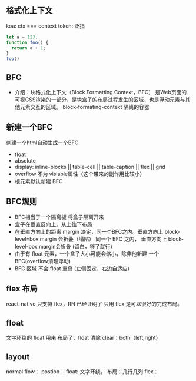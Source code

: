 ## 格式化上下文
koa: ctx  === context
token: 泛指

```js
let a = 123;
function foo() {
  return a + 1;
}
foo()
```

## BFC
- 介绍：块格式化上下文（Block Formatting Context，BFC） 是Web页面的可视CSS渲染的一部分，是块盒子的布局过程发生的区域，也是浮动元素与其他元素交互的区域。
block-formating-context
隔离的容器

## 新建一个BFC
 创建一个html自动生成一个BFC
 - float 
 - absolute
 - display: inline-blocks || table-cell || table-caption || flex || grid
 - overflow 不为 visiable属性（这个带来的副作用比较小）
 - 根元素默认新建 BFC

## BFC规则
- BFC相当于一个隔离板 将盒子隔离开来
- 盒子在垂直反向上。从上往下布局
- 在垂直方向上的距离 margin 决定，同一个BFC之内。垂直方向上 block-level=box margin 会折叠（塌陷）
同一个 BFC 之内， 垂直方向上 block-level-box margin会折叠 (留白，够了就行)
- 由于有 float 元素，一个盒子大小可能会缩小，除非他新建 一个 BFC(overflow清理浮动)
- BFC 区域 不会 float 重叠 (左侧固定，右边自适应)


## flex 布局
react-native 只支持 flex，RN 已经证明了 只用 flex 是可以很好的完成布局。

## float

文字环绕的
float 用来 布局了，float 清除
clear：both（left,right）


## layout
normal flow：
postion：
float: 文字环绕， 布局：几行几列
flex：